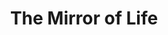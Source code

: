 ---
pid: CH376
title: The Mirror of Life
location_transcription: Rocky Steps
zipcode: '94014'
outside_phl: 'Daly City CA '
neighborhood: 
age: '39'
age_range: 30-39
instagram: 
image_file_name: CH_37.jpg
proposal_transcription: |-
  The Mirror of Life
  //Who visits Philly is also who lives in philly - macrocasm in the microcosim
topic: Inclusivity,Philadelphia,Race Ethnicity
topic_summary: 0, 0, 0
type: 2D,Mural
keywords_other: 
credit: Allan J. Graves
image_labels: |-
  Mural of the % of people of races
  ethnicity of philly
  -% Dem of philly
  -% of world visitor
  -Tourists
twitter: 
facebook: 
permalink: "/monuments/ch376/"
layout: item-page
---
